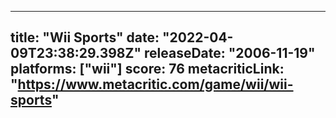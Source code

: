 
---
title: "Wii Sports"
date: "2022-04-09T23:38:29.398Z"
releaseDate: "2006-11-19"
platforms: ["wii"]
score: 76
metacriticLink: "https://www.metacritic.com/game/wii/wii-sports"
---
